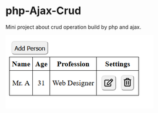# php-Ajax-Crud
Mini project about crud operation build by php and ajax.

![alt text](img/1.png "php ajax crud")
